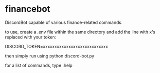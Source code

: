# financebot
DiscordBot capable of various finance-related commands.

to use, create a .env file within the same directory
and add the line with x's replaced with your token:

DISCORD_TOKEN=xxxxxxxxxxxxxxxxxxxxxxxxxxxx

then simply run using python discord-bot.py

for a list of commands, type .help
